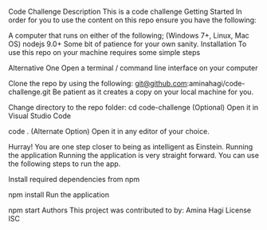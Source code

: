 Code Challenge
Description
This is a code challenge
Getting Started
In order for you to use the content on this repo ensure you have the following:

A computer that runs on either of the following; (Windows 7+, Linux, Mac OS)
nodejs 9.0+
Some bit of patience for your own sanity.
Installation
To use this repo on your machine requires some simple steps

Alternative One
Open a terminal / command line interface on your computer

Clone the repo by using the following:
git@github.com:aminahagi/code-challenge.git
Be patient as it creates a copy on your local machine for you.

Change directory to the repo folder:
cd code-challenge
(Optional) Open it in Visual Studio Code

  code .
  (Alternate Option) Open it in any editor of your choice.

Hurray! You are one step closer to being as intelligent as Einstein.
Running the application
Running the application is very straight forward. You can use the following steps to run the app.

Install required dependencies from npm

npm install
Run the application

npm start
Authors
This project was contributed to by:
Amina Hagi
License
ISC
